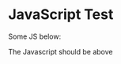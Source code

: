 # JavaScript Test

Some JS below:

<script type="text/javascript" src="https://d3js.org/d3.v5.min.js"></script>
<script type="text/javascript">
<!--    import * as d3 from "d3"; -->
   document.write(5.6);
   
   var svg = d3.select("svg")
      .attr("width", 300)
      .attr("height", 300);
   svg.append("text")
      .attr("transform", "translate(100,0)")
      .attr("x", 50)
      .attr("y", 50)
      .attr("font-size", "20px")
      .attr("class", "title")
      .text("Population bar chart");
</script>

The Javascript should be above
